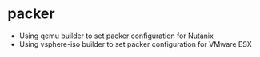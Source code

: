 # packer

* Using qemu builder to set packer configuration for Nutanix  
* Using vsphere-iso builder to set packer configuration for VMware ESX  


